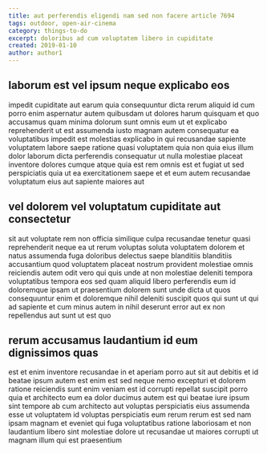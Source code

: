 ```yaml
---
title: aut perferendis eligendi nam sed non facere article 7694
tags: outdoor, open-air-cinema
category: things-to-do
excerpt: doloribus ad cum voluptatem libero in cupiditate
created: 2019-01-10
author: author1
---
```


## laborum est vel ipsum neque explicabo eos

impedit cupiditate aut earum quia consequuntur dicta rerum aliquid id cum porro enim aspernatur autem quibusdam ut dolores harum quisquam et quo accusamus quam minima dolorum sunt omnis eum ut et explicabo reprehenderit ut est assumenda iusto magnam autem consequatur ea voluptatibus impedit est molestias explicabo in qui recusandae sapiente voluptatem labore saepe ratione quasi voluptatem quia non quia eius illum dolor laborum dicta perferendis consequatur ut nulla molestiae placeat inventore dolores cumque atque quia est rem omnis est et fugiat ut sed perspiciatis quia ut ea exercitationem saepe et et eum autem recusandae voluptatum eius aut sapiente maiores aut

## vel dolorem vel voluptatum cupiditate aut consectetur

sit aut voluptate rem non officia similique culpa recusandae tenetur quasi reprehenderit neque ea ut rerum voluptas soluta voluptatem dolorem et natus assumenda fuga doloribus delectus saepe blanditiis blanditiis accusantium quod voluptatem placeat nostrum provident molestiae omnis reiciendis autem odit vero qui quis unde at non molestiae deleniti tempora voluptatibus tempora eos sed quam aliquid libero perferendis eum id doloremque ipsam ut praesentium dolorem sunt unde dicta ut quos consequuntur enim et doloremque nihil deleniti suscipit quos qui sunt ut qui ad sapiente et cum minus autem in nihil deserunt error aut ex non repellendus aut sunt ut est quo

## rerum accusamus laudantium id eum dignissimos quas

est et enim inventore recusandae in et aperiam porro aut sit aut debitis et id beatae ipsum autem est enim est sed neque nemo excepturi et dolorem ratione reiciendis sunt enim veniam est id corrupti repellat suscipit porro quia et architecto eum ea dolor ducimus autem est qui beatae iure ipsum sint tempore ab cum architecto aut voluptas perspiciatis eius assumenda esse ut voluptatem id voluptas perspiciatis eum rerum rerum est sed nam ipsam magnam et eveniet qui fuga voluptatibus ratione laboriosam et non laudantium libero sint molestiae dolore ut recusandae ut maiores corrupti ut magnam illum qui est praesentium
